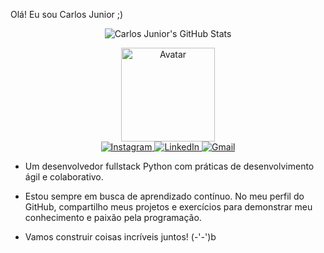 Olá! Eu sou Carlos Junior ;)
<p align="center">
  <img src="https://github-readme-stats.vercel.app/api?username=CarlosDVSS&show_icons=true&theme=dark" alt="Carlos Junior's GitHub Stats" />
</p>
<div align="center">
  <a href="https://ibb.co/YXvpH4W">
    <img src="https://i.ibb.co/YXvpH4W/download20230503152645.png" alt="Avatar" height="150" width="150" />
  </a>
</div>
<div align="center"> 
  <a href="https://instagram.com/carlinhos.05.13" target="_blank">
    <img src="https://img.shields.io/badge/-Instagram-%23E4405F?style=for-the-badge&logo=instagram&logoColor=white" alt="Instagram" />
  </a>
  <a href="https://www.linkedin.com/in/carlos-junior-57a935160" target="_blank">
    <img src="https://img.shields.io/badge/-LinkedIn-%230077B5?style=for-the-badge&logo=linkedin&logoColor=white" alt="LinkedIn" />
  </a>
  <a href="mailto:carps2018@gmail.com">
    <img src="https://img.shields.io/badge/-Gmail-%23333?style=for-the-badge&logo=gmail&logoColor=white" alt="Gmail" />
  </a>
</div>



- Um desenvolvedor fullstack Python com práticas de desenvolvimento ágil e colaborativo.

- Estou sempre em busca de aprendizado contínuo. No meu perfil do GitHub, compartilho meus projetos e exercícios para demonstrar meu conhecimento e paixão pela programação.

- Vamos construir coisas incríveis juntos! (-'-')b
